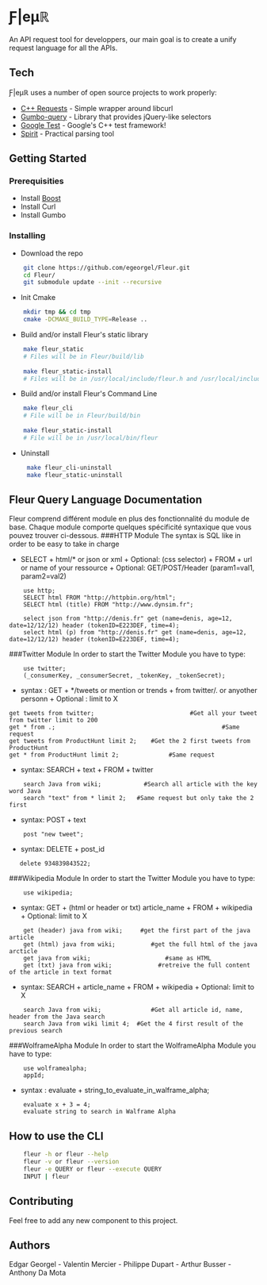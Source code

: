 # Ƒ|eµℝ
 An API request tool for developpers, our main goal is to create a unify request language for all the APIs.

## Tech
Ƒ|eµℝ uses a number of open source projects to work properly:
* [C++ Requests](https://github.com/whoshuu/cpr) - Simple wrapper around libcurl
* [Gumbo-query](https://github.com/lazytiger/gumbo-query) - Library that provides jQuery-like selectors
* [Google Test](https://github.com/google/googletest) - Google's C++ test framework!
* [Spirit](http://www.boost.org/doc/libs/1_62_0/libs/spirit/doc/html/index.html) - Practical parsing tool

## Getting Started
### Prerequisities
* Install [Boost](http://www.boost.org/doc/libs/1_61_0/more/getting_started/unix-variants.html)
* Install Curl
* Install Gumbo

### Installing
* Download the repo
```sh
    git clone https://github.com/egeorgel/Fleur.git
    cd Fleur/
    git submodule update --init --recursive
```
* Init Cmake
```sh
    mkdir tmp && cd tmp
    cmake -DCMAKE_BUILD_TYPE=Release ..
```

* Build and/or install Fleur's static library
```sh
    make fleur_static
    # Files will be in Fleur/build/lib
    
    make fleur_static-install
    # Files will be in /usr/local/include/fleur.h and /usr/local/include/libfleur.a
```

* Build and/or install Fleur's Command Line
```sh
    make fleur_cli
    # File will be in Fleur/build/bin
    
    make fleur_static-install
    # File will be in /usr/local/bin/fleur
```
 
 * Uninstall
```sh
     make fleur_cli-uninstall
     make fleur_static-uninstall
 ```
 
## Fleur Query Language Documentation 
Fleur comprend différent module en plus des fonctionnalité du module de base.
Chaque module comporte quelques spécificité syntaxique que vous pouvez trouver ci-dessous.
###HTTP Module
The syntax is SQL like in order to be easy to take in charge
* SELECT + html/* or json or xml + Optional: (css selector) + FROM + url or name of your ressource + Optional: GET/POST/Header (param1=val1, param2=val2)
```fql
    use http;  
    SELECT html FROM "http://httpbin.org/html";
    SELECT html (title) FROM "http://www.dynsim.fr";
    
    select json from "http://denis.fr" get (name=denis, age=12, date=12/12/12) header (tokenID=E223DEF, time=4);
    select html (p) from "http://denis.fr" get (name=denis, age=12, date=12/12/12) header (tokenID=E223DEF, time=4);
```

###Twitter Module
In order to start the Twitter Module you have to type:
```fql
    use twitter;
    (_consumerKey, _consumerSecret, _tokenKey, _tokenSecret);
```
* syntax : GET + */tweets or mention or trends + from twitter/. or anyother personn + Optional : limit to X
```fql
get tweets from twitter;                           #Get all your tweet from twitter limit to 200
get * from .;                                               #Same request
get tweets from ProductHunt limit 2;    #Get the 2 first tweets from ProductHunt   
get * from ProductHunt limit 2;              #Same request
```
* syntax: SEARCH + text + FROM + twitter
```fql
    search Java from wiki;            #Search all article with the key word Java
    search "text" from * limit 2;   #Same request but only take the 2 first
```
* syntax: POST + text
```fql
    post "new tweet";
```
* syntax: DELETE + post_id
```fql
   delete 934839843522;
```
###Wikipedia Module
In order to start the Twitter Module you have to type:
```fql
    use wikipedia;
```
* syntax: GET + (html or header or txt) article_name + FROM + wikipedia + Optional: limit to X
```fql
    get (header) java from wiki;     #get the first part of the java article 
    get (html) java from wiki;          #get the full html of the java arcticle
    get java from wiki;                     #same as HTML
    get (txt) java from wiki;             #retreive the full content of the article in text format
```

* syntax: SEARCH + article_name + FROM + wikipedia + Optional: limit to X
```fql
    search Java from wiki;              #Get all article id, name, header from the Java search
    search Java from wiki limit 4;  #Get the 4 first result of the previous search
```
###WolframeAlpha Module
In order to start the WolframeAlpha Module you have to type:
```fql
    use wolframealpha;
    appId;
```
* syntax : evaluate + string_to_evaluate_in_walframe_alpha;
```fql
    evaluate x + 3 = 4;
    evaluate string to search in Walframe Alpha
```
 


## How to use the CLI
```sh
    fleur -h or fleur --help
    fleur -v or fleur --version
    fleur -e QUERY or fleur --execute QUERY
    INPUT | fleur
```
 
## Contributing
Feel free to add any new component to this project.

## Authors
Edgar Georgel - Valentin Mercier - Philippe Dupart - Arthur Busser - Anthony Da Mota
